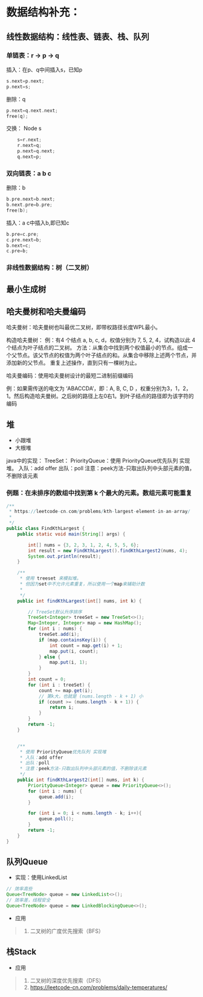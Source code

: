 # 数据结构补充：

## 线性数据结构：线性表、链表、栈、队列

### 单链表：r -> p -> q
	
插入：在p、q中间插入s，已知p
```c	
s.next=p.next;
p.next=s;
```
删除：q
```c
p.next=q.next.next;
free(q);
```

交换：
Node s

```c
	s=r.next;
	r.next=q;
	p.next=q.next;
	q.next=p;
```

### 双向链表：a b c

删除：b
```c
b.pre.next=b.next;
b.next.pre=b.pre;
free(b);
```

插入：a c中插入b,即已知c
```c
b.pre=c.pre;
c.pre.next=b;
b.next=c;
c.pre=b;
```




### 非线性数据结构：树（二叉树）

## 最小生成树

## 哈夫曼树和哈夫曼编码
哈夫曼树：哈夫曼树也叫最优二叉树，即带权路径长度WPL最小。

构造哈夫曼树：
例：有4 个结点 a, b, c, d，权值分别为 7, 5, 2, 4，试构造以此 4 个结点为叶子结点的二叉树。
方法：从集合中找到两个权值最小的节点。组成一个父节点。该父节点的权值为两个叶子结点的和。从集合中移除上述两个节点，并添加新的父节点。
重复上述操作，直到只有一棵树为止。

哈夫曼编码：使用哈夫曼树设计的最短二进制前缀编码

例：如果需传送的电文为 ‘ABACCDA’，即：A, B, C, D ，权重分别为3，1，2，1。然后构造哈夫曼树。之后树的路径上左0右1。到叶子结点的路径即为该字符的编码


## 堆
- 小跟堆
- 大根堆

java中的实现：
TreeSet：
PriorityQueue：使用 PriorityQueue优先队列 实现堆。
	入队：add offer
    出队：poll
    注意：peek方法-只取出队列中头部元素的值，不删除该元素
### 例题：在未排序的数组中找到第 k 个最大的元素。数组元素可能重复
```java
/**
 * https://leetcode-cn.com/problems/kth-largest-element-in-an-array/
 * 
 */
public class FindKthLargest {
    public static void main(String[] args) {

        int[] nums = {3, 2, 3, 1, 2, 4, 5, 5, 6};
        int result = new FindKthLargest().findKthLargest2(nums, 4);
        System.out.println(result);
    }

    /**
     * 使用 treeset 来模拟堆。
     * 但因为set中不允许元素重复，所以使用一个map来辅助计数
     *
     */
    public int findKthLargest(int[] nums, int k) {

        // TreeSet默认升序排序
        TreeSet<Integer> treeSet = new TreeSet<>();
        Map<Integer, Integer> map = new HashMap();
        for (int i : nums) {
            treeSet.add(i);
            if (map.containsKey(i)) {
                int count = map.get(i) + 1;
                map.put(i, count);
            } else {
                map.put(i, 1);
            }
        }
        int count = 0;
        for (int i : treeSet) {
            count += map.get(i);
            // 第k大，也就是 (nums.length - k + 1) 小
            if (count >= (nums.length - k + 1)) {
                return i;
            }
        }
        return -1;
    }


    /**
     * 使用 PriorityQueue优先队列 实现堆
     * 入队：add offer
     * 出队：poll
     * 注意：peek方法-只取出队列中头部元素的值，不删除该元素
     */
    public int findKthLargest2(int[] nums, int k) {
        PriorityQueue<Integer> queue = new PriorityQueue<>();
        for (int i : nums) {
            queue.add(i);
        }

        for (int i = 0; i < nums.length - k; i++){
            queue.poll();
        }
        return -1;
    }
}
```

## 队列Queue
- 实现：使用LinkedList
```java
// 效率高些
Queue<TreeNode> queue = new LinkedList<>();
// 效率差，线程安全
Queue<TreeNode> queue = new LinkedBlockingQueue<>();
```
- 应用
> 1. 二叉树的广度优先搜索（BFS）

## 栈Stack
- 应用
> 1. 二叉树的深度优先搜索（DFS）
> 2. https://leetcode-cn.com/problems/daily-temperatures/


